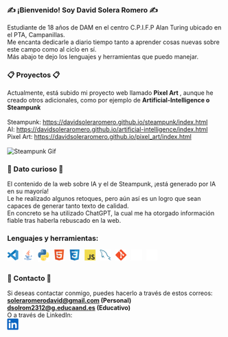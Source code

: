 ### ✍ ¡Bienvenido! Soy David Solera Romero ✍
Estudiante de 18 años de DAM en el centro C.P.I.F.P Alan Turing ubicado en el PTA, Campanillas. <br>
Me encanta dedicarle a diario tiempo tanto a aprender cosas nuevas sobre este campo como al ciclo en sí. <br>
Más abajo te dejo los lenguajes y herramientas que puedo manejar. <br>

### 📋 Proyectos 📋
Actualmente, está subido mi proyecto web llamado <strong> Pixel Art </strong>, aunque he creado otros adicionales, como por ejemplo de <strong> Artificial-Intelligence o Steampunk </strong> <br>
<br>
Steampunk: https://davidsoleraromero.github.io/steampunk/index.html <br>
AI: https://davidsoleraromero.github.io/artificial-intelligence/index.html<br>
Pixel Art: https://davidsoleraromero.github.io/pixel_art/index.html
<br>
<br>
![Steampunk Gif](https://i0.wp.com/boingboing.net/wp-content/uploads/2015/10/th.gif?fit=1&resize=600%2C4000&ssl=1)

### 🎫 Dato curioso 🎫
El contenido de la web sobre IA y el de Steampunk, ¡está generado por IA en su mayoría! <br>
Le he realizado algunos retoques, pero aún así es un logro que sean capaces de generar tanto texto de calidad. <br>
En concreto se ha utilizado ChatGPT, la cual me ha otorgado información fiable tras haberla rebuscado en la web.

### Lenguajes y herramientas:

<img align="left" alt="Visual Studio Code" width="26px" src="./img/visual_studio_code.svg" style="padding-right:10px;" />
<img align="left" alt="Java" width="26px" src="./img/java.png" style="padding-right:10px;" />
<img align="left" alt="Python" width="26px" src="./img/python.png" style="padding-right:10px;" />
<img align="left" alt="HTML5" width="26px" src="./img/html.svg" style="padding-right:10px;" />
<img align="left" alt="CSS3" width="26px" src="./img/css.svg" style="padding-right:10px;" />
<img align="left" alt="JavaScript" width="26px" src="./img/js.svg" style="padding-right:10px;" />
<img align="left" alt="MySQL" width="26px" src="./img/mysql.svg" style="padding-right:10px;" />
<img align="left" alt="Git" width="26px" src="./img/git.svg" style="padding-right:10px;" />
<img align="left" alt="GitHub" width="26px" src="./img/github.png" style="padding-right:10px;" />
<img align="left" alt="Terminal" width="26px" src="./img/terminal_dark.svg" /><br><br>

### 📩 Contacto 📩
Si deseas contactar conmigo, puedes hacerlo a través de estos correos: <br>
<strong>soleraromerodavid@gmail.com (Personal) </strong> <br>
<strong>dsolrom2312@g.educaand.es (Educativo) </strong> <br>
O a través de LinkedIn: <br>
[<img align="left" alt="LinkedIn" width="26px" src="./img/linkedin.png" style="padding-right:10px;" />](https://www.linkedin.com/in/david-solera-romero-300a7a27b/)

